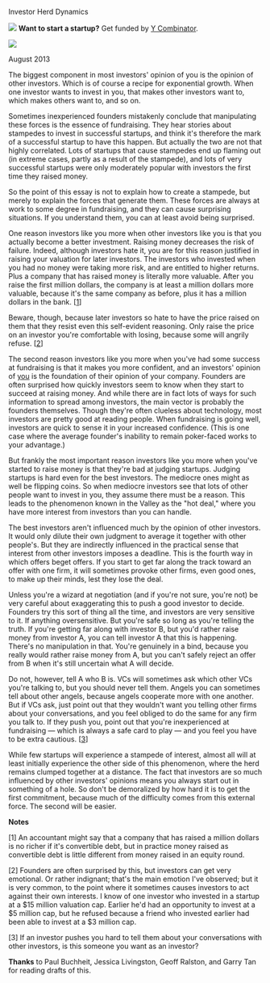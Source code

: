 Investor Herd Dynamics


![](http://www.virtumundo.com/images/spacer.gif)
**Want to start a startup?** Get funded by
[Y Combinator](http://ycombinator.com/apply.html).

  
![](http://www.virtumundo.com/images/spacer.gif)


August 2013  
  
The biggest component in most investors' opinion of you is the
opinion of other investors. Which is of course a recipe for
exponential growth. When one investor wants to invest in you, that
makes other investors want to, which makes others want to, and so
on.  
  
Sometimes inexperienced founders mistakenly conclude that manipulating
these forces is the essence of fundraising. They hear stories about
stampedes to invest in successful startups, and think it's therefore
the mark of a successful startup to have this happen. But actually
the two are not that highly correlated. Lots of startups that cause
stampedes end up flaming out (in extreme cases, partly as a result
of the stampede), and lots of very successful startups were only
moderately popular with investors the first time they raised money.  
  
So the point of this essay is not to explain how to create a stampede,
but merely to explain the forces that generate them. These forces
are always at work to some degree in fundraising, and they can cause
surprising situations. If you understand them, you can at least
avoid being surprised.  
  
One reason investors like you more when other investors like you
is that you actually become a better investment. Raising money
decreases the risk of failure. Indeed, although investors hate it,
you are for this reason justified in raising your valuation for
later investors. The investors who invested when you had no money
were taking more risk, and are entitled to higher returns. Plus a
company that has raised money is literally more valuable. After
you raise the first million dollars, the company is at least a
million dollars more valuable, because it's the same company as
before, plus it has a million dollars in the bank.
[[1](#f1n)]  
  
Beware, though, because later investors so hate to have the price
raised on them that they resist even this self-evident reasoning.
Only raise the price on an investor you're comfortable with losing,
because some will angrily refuse.
[[2](#f2n)]  
  
The second reason investors like you more when you've had some
success at fundraising is that it makes you more confident, and an
investors' opinion of [you](convince.html) is the foundation
of their opinion of your company. Founders are often surprised how
quickly investors seem to know when they start to succeed at raising
money. And while there are in fact lots of ways for such information
to spread among investors, the main vector is probably the founders
themselves. Though they're often clueless about technology, most
investors are pretty good at reading people. When fundraising is
going well, investors are quick to sense it in your increased
confidence. (This is one case where the average founder's inability
to remain poker-faced works to your advantage.)  
  
But frankly the most important reason investors like you more when
you've started to raise money is that they're bad at judging startups.
Judging startups is hard even for the best investors. The mediocre
ones might as well be flipping coins. So when mediocre investors
see that lots of other people want to invest in you, they assume
there must be a reason. This leads to the phenomenon known in the
Valley as the "hot deal," where you have more interest from investors
than you can handle.  
  
The best investors aren't influenced much by the opinion of other
investors. It would only dilute their own judgment to average it
together with other people's. But they are indirectly influenced
in the practical sense that interest from other investors imposes
a deadline. This is the fourth way in which offers beget offers.
If you start to get far along the track toward an offer with one
firm, it will sometimes provoke other firms, even good ones, to
make up their minds, lest they lose the deal.  
  
Unless you're a wizard at negotiation (and if you're not sure,
you're not) be very careful about exaggerating this to push a good
investor to decide. Founders try this sort of thing all the time,
and investors are very sensitive to it. If anything oversensitive.
But you're safe so long as you're telling the truth. If you're
getting far along with investor B, but you'd rather raise money
from investor A, you can tell investor A that this is happening.
There's no manipulation in that. You're genuinely in a bind, because
you really would rather raise money from A, but you can't safely
reject an offer from B when it's still uncertain what A will decide.  
  
Do not, however, tell A who B is. VCs will sometimes ask which
other VCs you're talking to, but you should never tell them. Angels
you can sometimes tell about other angels, because angels cooperate
more with one another. But if VCs ask, just point out that they
wouldn't want you telling other firms about your conversations, and
you feel obliged to do the same for any firm you talk to. If they
push you, point out that you're inexperienced at fundraising — which
is always a safe card to play — and you feel you have to be
extra cautious. 
[[3](#f3n)]  
  
While few startups will experience a stampede of interest, almost
all will at least initially experience the other side of this
phenomenon, where the herd remains clumped together at a distance.
The fact that investors are so much influenced by other investors'
opinions means you always start out in something of a hole. So
don't be demoralized by how hard it is to get the first commitment,
because much of the difficulty comes from this external force. The
second will be easier.  
  
  
  
  
  
  
  
**Notes**  
  
[1]
An accountant might say that a company that has raised a million
dollars is no richer if it's convertible debt, but in practice money
raised as convertible debt is little different from money raised
in an equity round.  
  
[2]
Founders are often surprised by this, but investors can get
very emotional. Or rather indignant; that's the main emotion I've
observed; but it is very common, to the point where it sometimes
causes investors to act against their own interests. I know of one
investor who invested in a startup at a $15 million valuation cap.
Earlier he'd had an opportunity to invest at a $5 million cap, but
he refused because a friend who invested earlier had been able to
invest at a $3 million cap.  
  
[3]
If an investor pushes you hard to tell them about your conversations
with other investors, is this someone you want as an investor?  
  

**Thanks** to Paul Buchheit, Jessica Livingston, Geoff Ralston, and Garry Tan
for reading drafts of this.  
  


